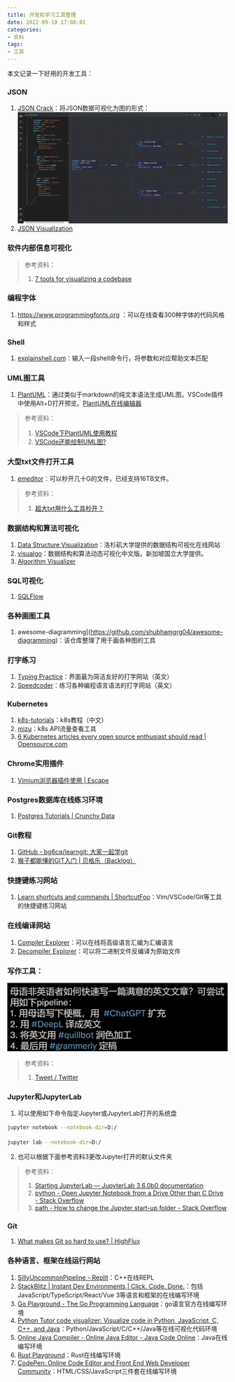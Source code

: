 ```yaml
---
title: 开发和学习工具整理
date: 2022-09-10 17:08:01
categories:
- 资料
tags:
- 工具
---
```

本文记录一下好用的开发工具：
<!--more-->

### JSON
1. [JSON Crack](https://github.com/AykutSarac/jsoncrack.com)：将JSON数据可视化为图的形式：
![](https://raw.githubusercontent.com/Tom89757/ImageHost/main/hexo/20220910171015.png)
2. [JSON Visualization](https://altearius.github.io/tools/json/index.html)

### 软件内部信息可视化

> 参考资料：
> 1. [7 tools for visualizing a codebase](https://lmy.medium.com/7-tools-for-visualizing-a-codebase-41b7cddb1a14)


### 编程字体
1. https://www.programmingfonts.org ：可以在线查看300种字体的代码风格和样式

### Shell
1. [explainshell.com](https://links.bestxtools.com/explainshell.com/)：输入一段shell命令行，将参数和对应帮助文本匹配

### UML图工具
1. [PlantUML](https://plantuml.com/zh/)：通过类似于markdown的纯文本语法生成UML图，VSCode插件中使用Alt+D打开预览。[PlantUML在线编辑器](http://www.plantuml.com/plantuml/uml/SyfFKj2rKt3CoKnELR1Io4ZDoSa70000)
> 参考资料：
> 1. [VSCode下PlantUML使用教程](https://gaoxiang15125.gitee.io/2020/10/07/VSCode%E4%B8%8BPlantUML%E4%BD%BF%E7%94%A8%E6%95%99%E7%A8%8B/)
> 2. [VSCode还能绘制UML图?](https://www.bilibili.com/video/BV1kv411q7Kt/)


### 大型txt文件打开工具
1. [emeditor](https://www.emeditor.com/)：可以秒开几十G的文件，已经支持16TB文件。

> 参考资料：
> 1. [超大txt用什么工具秒开？](https://www.zhihu.com/question/279637736)


### 数据结构和算法可视化
1. [Data Structure Visualization](https://www.cs.usfca.edu/~galles/visualization/Algorithms.html)：洛杉矶大学提供的数据结构可视化在线网站
2. [visualgo](https://visualgo.net/zh)：数据结构和算法动态可视化中文版。新加坡国立大学提供。
3. [Algorithm Visualizer](https://algorithm-visualizer.org/)

### SQL可视化
1. [SQLFlow](https://sqlflow.gudusoft.com/?utm_content=buffer137ea&utm_medium=social&utm_source=twitter.com&utm_campaign=buffer#/)

### 各种画图工具
1. awesome-diagramming](https://github.com/shubhamgrg04/awesome-diagramming)：该仓库整理了用于画各种图的工具

### 打字练习
1. [Typing Practice](https://www.keybr.com/)：界面最为简洁友好的打字网站（英文）
2. [Speedcoder](https://www.speedcoder.net/)：练习各种编程语言语法的打字网站（英文）

### Kubernetes
1. [k8s-tutorials](https://github.com/guangzhengli/k8s-tutorials)：k8s教程（中文）
2. [mizu](https://github.com/up9inc/mizu)：k8s API流量查看工具
3. [6 Kubernetes articles every open source enthusiast should read | Opensource.com](https://opensource.com/article/22/12/kubernetes-articles)

### Chrome实用插件
1. [Vimium浏览器插件使用 | Escape](https://www.escapelife.site/posts/28dc24ac.html)

### Postgres数据库在线练习环境
1. [Postgres Tutorials | Crunchy Data](https://www.crunchydata.com/developers/tutorials)

### Git教程
1. [GitHub - bg6cq/learngit: 大家一起学git](https://github.com/bg6cq/learngit)
2. [猴子都能懂的GIT入门 | 贝格乐（Backlog）](https://backlog.com/git-tutorial/cn/)

### 快捷键练习网站
1. [Learn shortcuts and commands | ShortcutFoo](https://www.shortcutfoo.com/?utm_source=bestxtools.com)：Vim/VSCode/Git等工具的快捷键练习网站

### 在线编译网站
1. [Compiler Explorer](https://godbolt.org/)：可以在线将高级语言汇编为汇编语言
2. [Decompiler Explorer](https://dogbolt.org/)：可以将二进制文件反编译为原始文件

### 写作工具：
![](https://raw.githubusercontent.com/Tom89757/ImageHost/main/hexo/20230102002712.png)
> 参考资料：
> 1. [Tweet / Twitter](https://twitter.com/xyz98/status/1607731247987433473)

### Jupyter和JupyterLab
1. 可以使用如下命令指定Jupyter或JupyterLab打开的系统盘
```bash
jupyter notebook --notebook-dir=D:/

jupyter lab --notebook-dir=D:/
```
2. 也可以根据下面参考资料3更改Jupyter打开的默认文件夹
> 参考资料：
> 1. [Starting JupyterLab — JupyterLab 3.6.0b0 documentation](https://jupyterlab.readthedocs.io/en/stable/getting_started/starting.html)
> 2. [python - Open Jupyter Notebook from a Drive Other than C Drive - Stack Overflow](https://stackoverflow.com/questions/55078484/open-jupyter-notebook-from-a-drive-other-than-c-drive)
> 3. [path - How to change the Jupyter start-up folder - Stack Overflow](https://stackoverflow.com/questions/35254852/how-to-change-the-jupyter-start-up-folder#:~:text=In%20the%20start%20menu%2C%20right,new%20%22D%3A%5Cpath%22%20.)

### Git
1. [What makes Git so hard to use? | HighFlux](https://www.highflux.io/blog/what-makes-git-hard-to-use)

### 各种语言、框架在线运行网站
1. [SillyUncommonPipeline - Replit](https://replit.com/@huanguanghoulai/SillyUncommonPipeline#main.cpp)：C++在线REPL
2. [StackBlitz | Instant Dev Environments | Click. Code. Done.](https://stackblitz.com/)：包括JavaScript/TypeScript/React/Vue 3等语言和框架的在线编写环境
3. [Go Playground - The Go Programming Language](https://go.dev/play/)：go语言官方在线编写环境
4. [Python Tutor code visualizer: Visualize code in Python, JavaScript, C, C++, and Java](https://pythontutor.com/visualize.html#mode=edit)：Python/JavaScript/C/C++/Java等在线可视化代码环境
5. [Online Java Compiler - Online Java Editor - Java Code Online](https://www.jdoodle.com/online-java-compiler/)：Java在线编写环境
6. [Rust Playground](https://play.rust-lang.org/?version=stable&mode=debug&edition=2021)：Rust在线编写环境
7. [CodePen: Online Code Editor and Front End Web Developer Community](https://codepen.io/trending)：HTML/CSS/JavaScript三件套在线编写环境